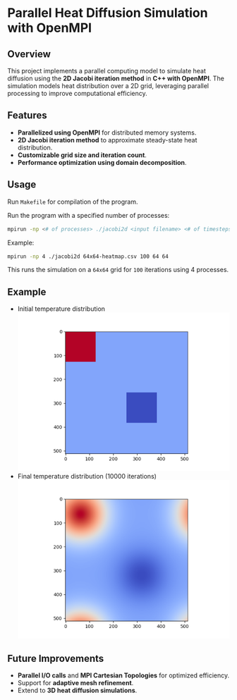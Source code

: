 # Parallel Heat Diffusion Simulation with OpenMPI

## Overview
This project implements a parallel computing model to simulate heat diffusion using the **2D Jacobi iteration method** in **C++ with OpenMPI**. The simulation models heat distribution over a 2D grid, leveraging parallel processing to improve computational efficiency.

## Features
- **Parallelized using OpenMPI** for distributed memory systems.
- **2D Jacobi iteration method** to approximate steady-state heat distribution.
- **Customizable grid size and iteration count**.
- **Performance optimization using domain decomposition**.

## Usage
Run `Makefile` for compilation of the program.

Run the program with a specified number of processes:
```sh
mpirun -np <# of processes> ./jacobi2d <input filename> <# of timesteps> <size_X> <size_Y>
```
Example:
```sh
mpirun -np 4 ./jacobi2d 64x64-heatmap.csv 100 64 64
```
This runs the simulation on a `64x64` grid for `100` iterations using 4 processes.

## Example
- Initial temperature distribution </br>
  ![alt text](https://github.com/hellojoel/Heat-Diffusion-MPI/blob/main/initial_heatmap.png?raw=true)
- Final temperature distribution (10000 iterations) </br>
  ![alt text](https://github.com/hellojoel/Heat-Diffusion-MPI/blob/main/final_heatmap.png?raw=true)

## Future Improvements
- **Parallel I/O calls** and **MPI Cartesian Topologies** for optimized efficiency.
- Support for **adaptive mesh refinement**.
- Extend to **3D heat diffusion simulations**.


